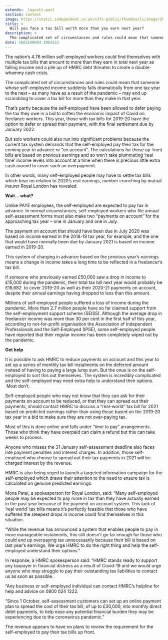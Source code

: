 ```yaml
--- 
extends: _layouts.post 
section: content 
image: https://static.independent.co.uk/s3fs-public/thumbnails/image/2020/06/15/16/how-coronavirus-will-change-our-homes-1.jpg 
title: > 
  Will you face a tax bill worth more than you earn next year? 
description: > 
  The complicated set of circumstances and rules could mean that someone whose self-employed income suddenly falls dramatically from one tax year to the next – as many have as a result of the pandemic – may end up scrambling to cover a tax bill for more than they make in that year.But solo workers could also run into significant problems because the current tax system demands that the self-employed pay their tax for the coming year in advance or “on account”.Unlike PAYE employees, the self-employed are expected to pay tax in advance.This system of charging in advance based on the previous year’s earnings means a change in income takes a long time to be reflected in a freelancer’s tax bill.In addition, those self-employed who choose to spread out their tax payments in 2021 will be charged interest by the revenue. 
date: 1603160084.3964322 
--- 
```

<div><p class="sc-pHJJA iocNwz above-article-prompt-donations"></p><p>The nation&#8217;s 4.76 million self-employed workers could find themselves with multiple tax bills that amount to more than they earn in total next year as falling income and a pile up of HMRC debt threaten to create a double-whammy cash crisis.</p><p>The complicated set of circumstances and rules could mean that someone whose self-employed income suddenly falls dramatically from one tax year to the next &#8211; as many have as a result of the pandemic &#8211; may end up scrambling to cover a tax bill for more than they make in that year. &#160;</p><p></p><p>That&#8217;s partly because the self-employed have been allowed to defer paying the tax they owe in a bid to soften the economic impact of Covid on freelance workers. This year, those with tax bills for 2019-20 have the option to defer or spread their payment, with the final settlement due by January 2022.</p><p id="article-im-prompt"></p><p>But solo workers could also run into significant problems because the current tax system demands that the self-employed pay their tax for the coming year in advance or &#8220;on account&#8221;. The calculations for those up-front bills are based on previous earnings and so won&#8217;t take plummeting &#8216;real time&#8217; income levels into account at a time when there is precious little extra cash around to cover such an overpayment. &#160;</p><p></p><p></p><p>In other words, many self-employed people may have to settle tax bills which bear no relation to 2020&#8217;s real earnings, number crunching by mutual insurer Royal London has revealed.</p><p><strong>Wait&#8230; what?</strong></p><p>Unlike PAYE employees, the self-employed are expected to pay tax in advance. In normal circumstances, self-employed workers who file annual self-assessment forms must also make two &#8220;payments on account&#8221; for the approaching tax year &#8211; one in January and one in July. &#160;</p><p id="taboola-carousel-thumbnails"></p><p>The payment on account that should have been due in July 2020 was based on income earned in the 2018-19 tax year, for example, and the one that would have normally been due by January 2021 is based on income earned in 2019-20. &#160;</p><p>This system of charging in advance based on the previous year&#8217;s earnings means a change in income takes a long time to be reflected in a freelancer&#8217;s tax bill. &#160;</p><p>If someone who previously earned &#163;50,000 saw a drop in income to &#163;15,000 during the pandemic, their total tax bill next year would probably be &#163;16,682 &#160;to cover 2019-20 as well as their 2020-21 payments on account, despite their annual earnings having dropped to less than this amount.</p><p>Millions of self-employed people suffered a loss of income during the pandemic. More than 2.7 million people have so far claimed support from the self-employment support scheme (SEISS). Although the average drop in freelancer income was more than 30 per cent in the first half of this year, according to not-for-profit organisation the Association of Independent Professionals and the Self-Employed (IPSE), some self-employed people have reported that their regular income has been completely wiped out by the pandemic. &#160;</p><p></p><p><strong>Get help</strong></p><p>It is possible to ask HMRC to reduce payments on account and this year to set up a series of monthly tax bill instalments on the deferred amount instead of having to paying a large lump sum. But the onus is on the self-employed to sort this out themselves. The system is incredibly complicated and the self-employed may need extra help to understand their options. &#160;Most don&#8217;t.
</p><p>Self-employed people who may not know that they can ask for their payments on account to be reduced, or that they can spread out their payments, should contact HMRC to discuss a &#8220;real-world&#8221; tax bill for 2021 based on predicted earnings rather than using those based on the 2019-20 tax year in a bid to make sure they are not over-paying tax. &#160;</p><p></p><p>Most of this is done online and falls under &#8220;time to pay&#8221; arrangements. Those who think they have overpaid can claim a refund but this can take weeks to process.</p><p>Anyone who misses the 31 January self-assessment deadline also faces late payment penalties and interest charges. In addition, those self-employed who choose to spread out their tax payments in 2021 will be charged interest by the revenue.</p><p>HMRC is also being urged to launch a targeted information campaign for the self-employed which draws their attention to the need to ensure tax is calculated on genuine predicted earnings.
</p><p>Mona Patel, a spokesperson for Royal London, said: &#8220;Many self-employed people may be expected to pay more in tax than they have actually earned in the past year because of the payment on account system. This lack of &#8216;real world&#8217; tax bills means it&#8217;s perfectly feasible that those who have suffered the steepest drops in income could find themselves in this situation. &#160;</p><p></p><p>&#8220;While the revenue has announced a system that enables people to pay in more manageable instalments, this still doesn&#8217;t go far enough for those who could end up overpaying tax unnecessarily because their bill is based on last year&#8217;s earnings. We urge HMRC to do the right thing and help the self-employed understand their options.&#8221;</p><p>In response, a HMRC spokesperson said: &#8220;HMRC stands ready to support any taxpayer in financial distress as a result of Covid-19 and we would urge anyone who may struggle to pay their outstanding tax liabilities to contact us as soon as possible. &#160;</p><p>&#8220;Any business or self-employed individual can contact HMRC&#8217;s helpline for help and advice on 0800 024 1222.</p><p>&#8220;Since 1 October, self-assessment customers can set up an online payment plan to spread the cost of their tax bill, of up to &#163;30,000, into monthly direct debit payments, to help ease any potential financial burden they may be experiencing due to the coronavirus pandemic.&#8221;
</p><p></p><p>The revenue appears to have no plans to review the requirement for the self-employed to pay their tax bills up front. &#160;</p><p class="sc-ptCms fzKffT"></p></div>